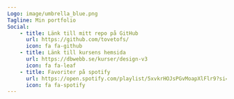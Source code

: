 ```yaml
---
Logo: image/umbrella_blue.png
Tagline: Min portfolio
Social:
    - title: Länk till mitt repo på GitHub
      url: https://github.com/tovetofs/
      icon: fa fa-github
    - title: Länk till kursens hemsida
      url: https://dbwebb.se/kurser/design-v3
      icon: fa fa-leaf
    - title: Favoriter på spotify
      url: https://open.spotify.com/playlist/5xvkrHOJsPGvMoapXlFlr9?si=OK5Mzfn2RbuWeJWSRii00w
      icon: fa fa-spotify
---
```

